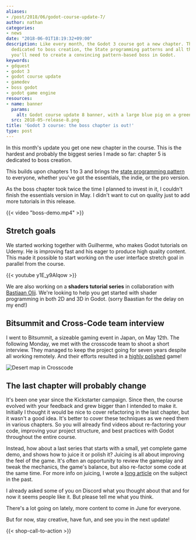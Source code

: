```yaml
---
aliases:
- /post/2018/06/godot-course-update-7/
author: nathan
categories:
- news
date: "2018-06-01T18:19:32+09:00"
description: Like every month, the Godot 3 course got a new chapter. This time it's
  dedicated to boss creation, the State programming patterns and all the techniques
  you'll need to create a convincing pattern-based boss in Godot.
keywords:
- gdquest
- godot 3
- godot course update
- gamedev
- boss godot
- godot game engine
resources:
- name: banner
  params:
    alt: Godot course update 8 banner, with a large blue pig on a green background
  src: 2018-05-release-8.png
title: 'Godot 3 course: the boss chapter is out!'
type: post
---
```


In this month's update you get one new chapter in the course. This is the hardest and probably the biggest series I made so far: chapter 5 is dedicated to boss creation.

This builds upon chapters 1 to 3 and brings the [state programming pattern](//www.youtube.com/watch?v=Ty4wZL7pDME) to everyone, whether you've got the essentials, the indie, or the pro version.

As the boss chapter took twice the time I planned to invest in it, I couldn't finish the essentials version in May. I didn't want to cut on quality just to add more tutorials in this release.

{{< video "boss-demo.mp4" >}}

## Stretch goals

We started working together with Guilherme, who makes Godot tutorials on Udemy. He is improving fast and his eager to produce high quality content. This made it possible to start working on the user interface stretch goal in parallel from the course.

{{< youtube y1E_y9AIqow >}}

We are also working on a **shaders tutorial series** in collaboration with [Bastiaan Olij](//www.youtube.com/channel/UCrbLJYzJjDf2p-vJC011lYw). We're looking to help you get started with shader programming in both 2D and 3D in Godot. (sorry Baastian for the delay on my end!)

## Bitsummit and Cross-Code team interview

I went to Bitsummit, a sizeable gaming event in Japan, on May 12th. The following Monday, we met with the crosscode team to shoot a short interview. They managed to keep the project going for seven years despite all working remotely. And their efforts resulted in a [highly polished](//store.steampowered.com/app/368340/CrossCode/) game!

![Desert map in Crosscode](crosscode-hourglass-desert.png)

## The last chapter will probably change

It's been one year since the Kickstarter campaign. Since then, the course evolved with your feedback and grew bigger than I intended to make it. Initially I thought it would be nice to cover refactoring in the last chapter, but it wasn't a good idea. It's better to cover these techniques as we need them in various chapters. So you will already find videos about re-factoring your code, improving your project structure, and best practices with Godot throughout the entire course.

Instead, how about a last series that starts with a small, yet complete game demo, and shows how to juice it or polish it? Juicing is all about improving the feel of the game. It's often an opportunity to review the gameplay and tweak the mechanics, the game's balance, but also re-factor some code at the same time.
For more info on juicing, I wrote a [long article](//gameanalytics.com/blog/squeezing-more-juice-out-of-your-game-design.html) on the subject in the past.

I already asked some of you on Discord what you thought about that and for now it seems people like it. But please tell me what you think.

There's a lot going on lately, more content to come in June for everyone.

But for now, stay creative, have fun, and see you in the next update!

{{< shop-call-to-action >}}
